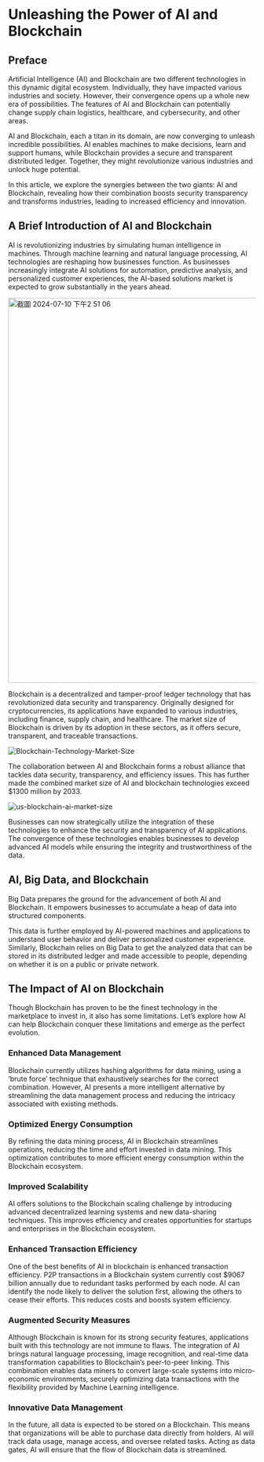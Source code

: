 # Unleashing the Power of AI and Blockchain


## Preface
Artificial Intelligence (AI) and Blockchain are two different technologies in this dynamic digital ecosystem. 
Individually, they have impacted various industries and society. However, their convergence opens up a whole new era of possibilities. 
The features of AI and Blockchain can potentially change supply chain logistics, healthcare, and cybersecurity, and other areas. 

AI and Blockchain, each a titan in its domain, are now converging to unleash incredible possibilities. 
AI enables machines to make decisions, learn and support humans, while Blockchain provides a secure and transparent distributed ledger. 
Together, they might revolutionize various industries and unlock huge potential.

In this article, we explore the synergies between the two giants: AI and Blockchain, revealing how their combination boosts security transparency and transforms industries, 
leading to increased efficiency and innovation.

## A Brief Introduction of AI and Blockchain

AI is revolutionizing industries by simulating human intelligence in machines. 
Through machine learning and natural language processing, AI technologies are reshaping how businesses function. 
As businesses increasingly integrate AI solutions for automation, predictive analysis, and personalized customer experiences, 
the AI-based solutions market is expected to grow substantially in the years ahead.

<img width="784" alt="截圖 2024-07-10 下午2 51 06" src="https://github.com/CAFECA-IO/KnowledgeManagement/assets/98379087/388e4602-37dc-4e84-a7d4-a618b4fdbb87">

Blockchain is a decentralized and tamper-proof ledger technology that has revolutionized data security and transparency. 
Originally designed for cryptocurrencies, its applications have expanded to various industries, including finance, supply chain, and healthcare. 
The market size of Blockchain is driven by its adoption in these sectors, as it offers secure, transparent, and traceable transactions.

![Blockchain-Technology-Market-Size](https://github.com/CAFECA-IO/KnowledgeManagement/assets/98379087/c62d4ab5-7562-46dc-877f-67ec21e487db)

The collaboration between AI and Blockchain forms a robust alliance that tackles data security, transparency, and efficiency issues. 
This has further made the combined market size of AI and blockchain technologies exceed $1300 million by 2033.

![us-blockchain-ai-market-size](https://github.com/CAFECA-IO/KnowledgeManagement/assets/98379087/5d5f2373-f95d-484e-9c4d-7d1eff88000b)

Businesses can now strategically utilize the integration of these technologies to enhance the security and transparency of AI applications. 
The convergence of these technologies enables businesses to develop advanced AI models while ensuring the integrity and trustworthiness of the data.

## AI, Big Data, and Blockchain

Big Data prepares the ground for the advancement of both AI and Blockchain. It empowers businesses to accumulate a heap of data into structured components.

This data is further employed by AI-powered machines and applications to understand user behavior and deliver personalized customer experience. 
Similarly, Blockchain relies on Big Data to get the analyzed data that can be stored in its distributed ledger and made accessible to people, 
depending on whether it is on a public or private network.

## The Impact of AI on Blockchain

Though Blockchain has proven to be the finest technology in the marketplace to invest in, it also has some limitations. Let’s explore how AI can help Blockchain conquer these limitations and emerge as the perfect evolution.

### Enhanced Data Management

Blockchain currently utilizes hashing algorithms for data mining, using a ‘brute force’ technique that exhaustively searches for the correct combination. 
However, AI presents a more intelligent alternative by streamlining the data management process and reducing the intricacy associated with existing methods.

### Optimized Energy Consumption

By refining the data mining process, AI in Blockchain streamlines operations, reducing the time and effort invested in data mining. This optimization contributes to more efficient energy consumption within the Blockchain ecosystem.

### Improved Scalability
AI offers solutions to the Blockchain scaling challenge by introducing advanced decentralized learning systems and new data-sharing techniques. 
This improves efficiency and creates opportunities for startups and enterprises in the Blockchain ecosystem.

### Enhanced Transaction Efficiency

One of the best benefits of AI in blockchain is enhanced transaction efficiency. 
P2P transactions in a Blockchain system currently cost $9067 billion annually due to redundant tasks performed by each node. 
AI can identify the node likely to deliver the solution first, allowing the others to cease their efforts. This reduces costs and boosts system efficiency.

### Augmented Security Measures

Although Blockchain is known for its strong security features, applications built with this technology are not immune to flaws. 
The integration of AI brings natural language processing, image recognition, and real-time data transformation capabilities to Blockchain’s peer-to-peer linking. 
This combination enables data miners to convert large-scale systems into micro-economic environments, securely optimizing data transactions with the flexibility provided by Machine Learning intelligence.

### Innovative Data Management

In the future, all data is expected to be stored on a Blockchain. This means that organizations will be able to purchase data directly from holders. 
AI will track data usage, manage access, and oversee related tasks. Acting as data gates, AI will ensure that the flow of Blockchain data is streamlined.


